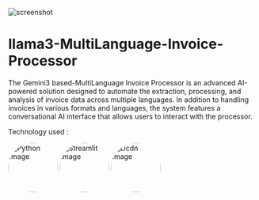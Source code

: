 


![screenshot](https://drive.google.com/uc?export=view&id=1t1TwrVUKBPLcpLPAMKcvtfBz_kQHqJ-t)


# llama3-MultiLanguage-Invoice-Processor
The Gemini3 based-MultiLanguage Invoice Processor is an advanced AI-powered solution designed to automate the extraction, processing, and analysis of invoice data across multiple languages. In addition to handling invoices in various formats and languages, the system features a conversational AI interface that allows users to interact with the processor.

Technology used :


<div>
  <img src="https://i0.wp.com/junilearning.com/wp-content/uploads/2020/06/python-programming-language.webp?fit=1920%2C1920&ssl=1" alt="Python Image" style="border-radius: 50%; width: 100px; height: 100px;">
  
  <img src="https://images.ctfassets.net/23aumh6u8s0i/2Qhstbnq6i34wLoPoAjWoq/9f66f58a22870df0d72a3cbaf77ce5b6/streamlit_hero.jpg" alt="Streamlit Image" style="border-radius: 50%; width: 100px; height: 100px;">
  
  <img src="https://media.licdn.com/dms/image/D4D12AQGSDHcylNVfcA/article-cover_image-shrink_600_2000/0/1713710970597?e=2147483647&v=beta&t=FV__dZLzmCHa6Fm6-eqDzGa4KNLie6MFDC6SQ1FGiQI" alt="Licdn Image" style="border-radius: 50%; width: 100px; height: 100px;">
</div>



